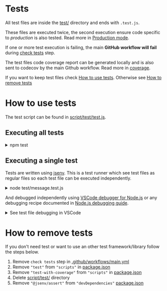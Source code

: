 <!-- https://github.com/github/docs/blob/main/tests/README.md -->

# Tests

All test files are inside the [test/](./test/) directory and ends with `.test.js`.

These files are executed twice, the second execution ensure code specific to _production_ is also tested. Read more in [Production mode](../production/production.md#How-to-use-production-mode).

If one or more test execution is failing, the main **GitHub workflow will fail** during [check tests](../../.github/workflows/main.yml#L47) step.

The test files code coverage report can be generated locally and is also sent to codecov by the main Github workflow. Read more in [coverage](../coverage/coverage.md).

If you want to keep test files check [How to use tests](#How-to-use-tests). Otherwise see [How to remove tests](#How-to-remove-tests)

# How to use tests

The test script can be found in [script/test/test.js](../../script/test/test.js).

## Executing all tests

<details>
  <summary>npm test</summary>

Run all tests

![stuff](./test-terminal.png)

</details>

## Executing a single test

Tests are written using [jsenv](https://github.com/jsenv/jsenv-core). This is a test runner which see test files as regular files so each test file can be executed independently.

<details>
  <summary>node test/message.test.js</summary>

![Screenshot of terminal after test execution with node](./test-node.png)

See [test/message.test.js](../../test/message.test.js)

</details>

And debugged independently using [VSCode debugger for Node.js](https://code.visualstudio.com/docs/nodejs/nodejs-debugging) or any debugging recipe documented in [Node.js debugging guide](https://nodejs.org/en/docs/guides/debugging-getting-started).

<details>
  <summary>See test file debugging in VSCode</summary>

![Screencast of debugging a test file in VSCode](./test-debug-vscode.gif)

</details>

# How to remove tests

If you don't need test or want to use an other test framework/library follow the steps below.

1. Remove `check tests` step in [.github/workflows/main.yml](../../.github/workflows/main.yml#L45)
2. Remove `"test"` from `"scripts"` in [package.json](../../package.json#L44)
3. Remove `"test-with-coverage"` from `"scripts"` in [package.json](../../package.json#L47)
4. Delete [script/test/](../../script/test/) directory
5. Remove `"@jsenv/assert"` from `"devDependencies"` [package.json](../../package.json#L60)
